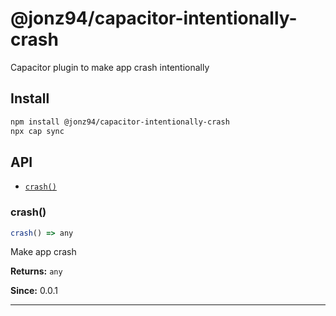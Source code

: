 # @jonz94/capacitor-intentionally-crash

Capacitor plugin to make app crash intentionally

## Install

```bash
npm install @jonz94/capacitor-intentionally-crash
npx cap sync
```

## API

<docgen-index>

* [`crash()`](#crash)

</docgen-index>

<docgen-api>
<!--Update the source file JSDoc comments and rerun docgen to update the docs below-->

### crash()

```typescript
crash() => any
```

Make app crash

**Returns:** <code>any</code>

**Since:** 0.0.1

--------------------

</docgen-api>
